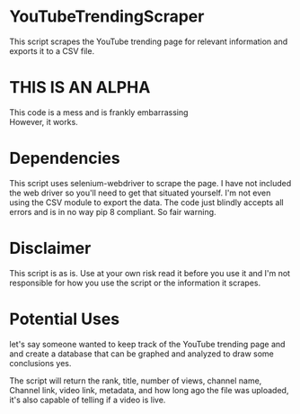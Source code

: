 # YouTubeTrendingScraper

This script scrapes the YouTube trending page for relevant information and exports it to a CSV file.

# THIS IS AN ALPHA  
This code is a mess and is frankly embarrassing  
However, it works.  

# Dependencies  
This script uses selenium-webdriver to scrape the page. I have not included the web driver so you'll need to get that situated yourself.  I'm not even using the CSV module to export the data. The code just blindly accepts all errors and is in no way pip 8 compliant. So fair warning.  

# Disclaimer  
This script is as is. Use at your own risk read it before you use it and I'm not responsible for how you use the script or the information it scrapes.  

# Potential Uses  
let's say someone wanted to keep track of the YouTube trending page and and create a database that can be graphed and analyzed to draw some conclusions yes.  
  
The script will return the rank, title,  number of views, channel name, Channel link,  video link, metadata, and how long ago the file was uploaded, it's also capable of telling if a video is live.   
